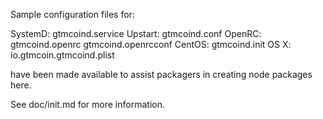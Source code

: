 Sample configuration files for:

SystemD: gtmcoind.service
Upstart: gtmcoind.conf
OpenRC:  gtmcoind.openrc
         gtmcoind.openrcconf
CentOS:  gtmcoind.init
OS X:    io.gtmcoin.gtmcoind.plist

have been made available to assist packagers in creating node packages here.

See doc/init.md for more information.
